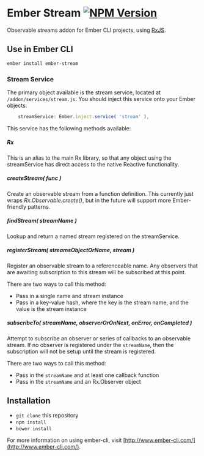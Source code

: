 # Ember Stream [![NPM Version](https://img.shields.io/npm/v/ember-stream.svg?style=flat-square)](https://www.npmjs.com/package/ember-stream)

Observable streams addon for Ember CLI projects, using [RxJS](https://github.com/Reactive-Extensions/RxJS).

## Use in Ember CLI

```bash
ember install ember-stream
```

### Stream Service

The primary object available is the stream service, located at `/addon/services/stream.js`. You should inject this service onto your Ember objects:

```javascript
    streamService: Ember.inject.service( 'stream' ),
```

This service has the following methods available:

##### Rx

This is an alias to the main Rx library, so that any object using the streamService has direct access to the native Reactive functionality.

##### createStream( func )

Create an observable stream from a function definition. This currently just wraps *Rx.Observable.create()*, but in the future will support more Ember-friendly patterns.

##### findStream( streamName )

Lookup and return a named stream registered on the streamService.

##### registerStream( streamsObjectOrName, stream )

Register an observable stream to a referenceable name. Any observers that are awaiting subscription to this stream will be subscribed at this point.

There are two ways to call this method:

- Pass in a single name and stream instance
- Pass in a key-value hash, where the key is the stream name, and the value is the stream instance

##### subscribeTo( streamName, observerOrOnNext, onError, onCompleted )

Attempt to subscribe an observer or series of callbacks to an observable stream. If no observer is registered under the `streamName`, then the subscription will not be setup until the stream is registered.

There are two ways to call this method:

- Pass in the `streamName` and at least one callback function
- Pass in the `streamName` and an Rx.Observer object

## Installation

- `git clone` this repository
- `npm install`
- `bower install`

For more information on using ember-cli, visit [http://www.ember-cli.com/](http://www.ember-cli.com/).
